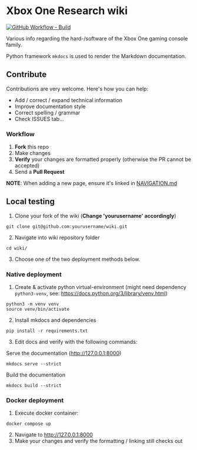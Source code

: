 # Xbox One Research wiki

[![GitHub Workflow - Build](https://img.shields.io/github/actions/workflow/status/xboxoneresearch/wiki/build.yml?branch=master)](https://github.com/xboxoneresearch/wiki/actions?query=workflow%3Abuild)

Various info regarding the hard-/software of the Xbox One gaming console family.

Python framework `mkdocs` is used to render the Markdown documentation.

## Contribute

Contributions are very welcome. Here's how you can help:

- Add / correct / expand technical information
- Improve documentation style
- Correct spelling / grammar
- Check ISSUES tab...

### Workflow

1. __Fork__ this repo
1. Make changes
1. __Verify__ your changes are formatted properly (otherwise the PR cannot be accepted)
1. Send a __Pull Request__

**NOTE**: When adding a new page, ensure it's linked in [NAVIGATION.md](./docs/NAVIGATION.md)

## Local testing

1. Clone your fork of the wiki (**Change 'yourusername' accordingly**)

```
git clone git@github.com:yourusername/wiki.git
```

2. Navigate into wiki repository folder

```
cd wiki/
```

3. Choose one of the two deployment methods below.

### Native deployment

1. Create & activate python virtual-environment (might need dependency `python3-venv`, see: <https://docs.python.org/3/library/venv.html>)

```
python3 -m venv venv
source venv/bin/activate
```

2. Install mkdocs and dependencies

```
pip install -r requirements.txt
```

3. Edit docs and verify with the following commands:

Serve the documentation (<http://127.0.0.1:8000>)
```
mkdocs serve --strict
```

Build the documentation
```
mkdocs build --strict
```

### Docker deployment

1. Execute docker container:

```
docker compose up
```

2. Navigate to <http://127.0.0.1:8000>
3. Make your changes and verify the formatting / linking still checks out
